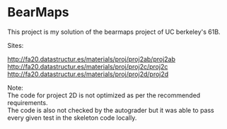 # BearMaps

This project is my solution of the bearmaps project of UC berkeley's 61B.


Sites:

http://fa20.datastructur.es/materials/proj/proj2ab/proj2ab            
http://fa20.datastructur.es/materials/proj/proj2c/proj2c           
http://fa20.datastructur.es/materials/proj/proj2d/proj2d  


Note:      
The code for project 2D is not optimized as per the recommended requirements.    
The code is also not checked by the autograder but it was able to pass every given test in the skeleton code locally.
